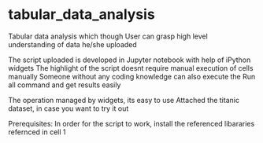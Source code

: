 # tabular_data_analysis
Tabular data analysis which though User can grasp high level understanding of data he/she uploaded 


The script uploaded is developed in Jupyter notebook with help of iPython widgets
The highlight of the script doesnt require manual execution of cells manually
Someone without any coding knowledge can also execute the Run all command and get results easily

The operation managed by widgets, its easy to use
Attached the titanic dataset, in case you want to try it out

Prerequisites:
In order for the script to work, install the referenced libararies refernced in cell 1 


